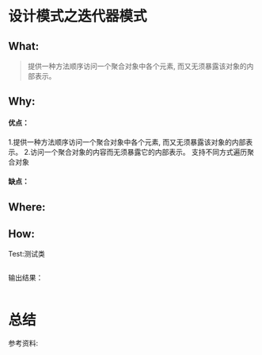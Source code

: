 # 设计模式之迭代器模式
## What:
>提供一种方法顺序访问一个聚合对象中各个元素, 而又无须暴露该对象的内部表示。



## Why:
#### 优点：
1.提供一种方法顺序访问一个聚合对象中各个元素, 而又无须暴露该对象的内部表示。
2.访问一个聚合对象的内容而无须暴露它的内部表示。
支持不同方式遍历聚合对象


#### 缺点：


## Where:


## How:





Test:测试类
```java

```
输出结果：
```java

```



# 总结

参考资料:

